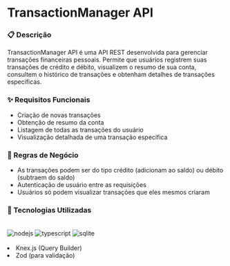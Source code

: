 <h1>TransactionManager API </h1>
<h3> 📋 Descrição </h3>
TransactionManager API é uma API REST desenvolvida para gerenciar transações financeiras pessoais. Permite que usuários registrem suas transações de crédito e débito, visualizem o resumo de sua conta, consultem o histórico de transações e obtenham detalhes de transações específicas. <br/>
<h3>✨ Requisitos Funcionais </h3>
<ul>
  <li>
    Criação de novas transações
  </li>
  <li>
    Obtenção de resumo da conta
  </li>
  <li>
    Listagem de todas as transações do usuário
  </li>
  <li>
    Visualização detalhada de uma transação específica
  </li>
</ul>

<h3>📏 Regras de Negócio </h3>
<ul>
  <li>
    As transações podem ser do tipo crédito (adicionam ao saldo) ou débito (subtraem do saldo)
  </li>
  <li>
    Autenticação de usuário entre as requisições
  </li>
  <li>
     Usuários só podem visualizar transações que eles mesmos criaram
  </li>
</ul>

<h3>🚀 Tecnologias Utilizadas </h3>
<div style="display: inline_block"><br/>
<img align="center" alt="nodejs" src="https://img.shields.io/badge/Node.js-43853D?style=for-the-badge&logo=node.js&logoColor=white" />
<img align="center" alt="typescript" src="https://img.shields.io/badge/TypeScript-007ACC?style=for-the-badge&logo=typescript&logoColor=white" />
<img align="center" alt="sqlite" src="https://img.shields.io/badge/SQLite-07405E?style=for-the-badge&logo=sqlite&logoColor=white" />
</div><br/>
<li>Knex.js (Query Builder)</li>
<li>Zod (para validação) </li>

